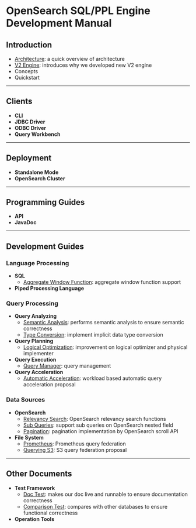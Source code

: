 
# OpenSearch SQL/PPL Engine Development Manual

## Introduction

+ [Architecture](intro-architecture.md): a quick overview of architecture
+ [V2 Engine](intro-v2-engine.md): introduces why we developed new V2 engine
+ Concepts
+ Quickstart

---
## Clients

+ **CLI**
+ **JDBC Driver**
+ **ODBC Driver**
+ **Query Workbench**

---
## Deployment

+ **Standalone Mode**
+ **OpenSearch Cluster**

---
## Programming Guides

+ **API**
+ **JavaDoc**

---
## Development Guides

### Language Processing

+ **SQL**
  + [Aggregate Window Function](sql-aggregate-window-function.md): aggregate window function support
+ **Piped Processing Language**

### Query Processing

+ **Query Analyzing**
  + [Semantic Analysis](query-semantic-analysis.md): performs semantic analysis to ensure semantic correctness
  + [Type Conversion](query-type-conversion.md): implement implicit data type conversion
+ **Query Planning**
  + [Logical Optimization](query-optimizier-improvement.md): improvement on logical optimizer and physical implementer
+ **Query Execution**
  + [Query Manager](query-manager.md): query management
+ **Query Acceleration**
  + [Automatic Acceleration](query-automatic-acceleration.md): workload based automatic query acceleration proposal

### Data Sources

+ **OpenSearch**
  + [Relevancy Search](opensearch-relevancy-search.md): OpenSearch relevancy search functions
  + [Sub Queries](opensearch-nested-field-subquery.md): support sub queries on OpenSearch nested field
  + [Pagination](opensearch-pagination.md): pagination implementation by OpenSearch scroll API
+ **File System**
  + [Prometheus](datasource-prometheus.md): Prometheus query federation 
  + [Querying S3](datasource-query-s3.md): S3 query federation proposal

---
## Other Documents

+ **Test Framework**
  + [Doc Test](testing-doctest.md): makes our doc live and runnable to ensure documentation correctness
  + [Comparison Test](testing-comparison-test.md): compares with other databases to ensure functional correctness
+ **Operation Tools**